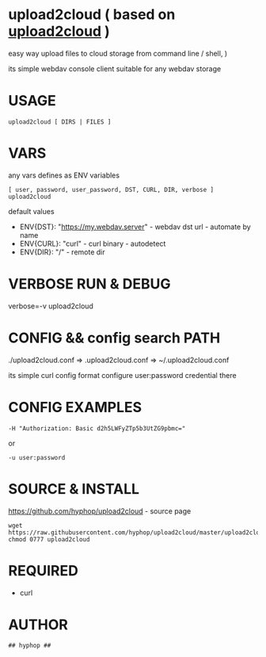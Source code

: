 
# upload2cloud ( based on [upload2cloud](https://github.com/hyphop/upload2cloud/) )

easy way upload files to cloud storage
from command line / shell, )

its simple webdav console client suitable for any webdav storage

# USAGE 

    upload2cloud [ DIRS | FILES ]

# VARS

any vars defines as ENV variables

    [ user, password, user_password, DST, CURL, DIR, verbose ] upload2cloud

default values

+ ENV{DST}: "https://my.webdav.server" - webdav dst url - automate by name
+ ENV{CURL}: "curl" - curl binary - autodetect
+ ENV{DIR}: "/" - remote dir

# VERBOSE RUN & DEBUG

verbose=-v upload2cloud

# CONFIG && config search PATH

./upload2cloud.conf => .upload2cloud.conf => ~/.upload2cloud.conf

its simple curl config format
configure user:password credential there 

# CONFIG EXAMPLES

    -H "Authorization: Basic d2h5LWFyZTp5b3UtZG9pbmc="
or

    -u user:password

# SOURCE & INSTALL

https://github.com/hyphop/upload2cloud - source page 

    wget https://raw.githubusercontent.com/hyphop/upload2cloud/master/upload2cloud
    chmod 0777 upload2cloud

# REQUIRED

+ curl

# AUTHOR

    ## hyphop ##

